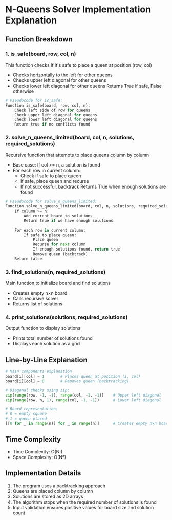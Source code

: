 
# N-Queens Solver Implementation Explanation

## Function Breakdown

### 1. is_safe(board, row, col, n)
This function checks if it's safe to place a queen at position (row, col)
- Checks horizontally to the left for other queens
- Checks upper left diagonal for other queens
- Checks lower left diagonal for other queens
Returns True if safe, False otherwise

```python
# Pseudocode for is_safe:
Function is_safe(board, row, col, n):
    Check left side of row for queens
    Check upper left diagonal for queens
    Check lower left diagonal for queens
    Return true if no conflicts found
```

### 2. solve_n_queens_limited(board, col, n, solutions, required_solutions)
Recursive function that attempts to place queens column by column
- Base case: If col >= n, a solution is found
- For each row in current column:
  - Check if safe to place queen
  - If safe, place queen and recurse
  - If not successful, backtrack
Returns True when enough solutions are found

```python
# Pseudocode for solve_n_queens_limited:
Function solve_n_queens_limited(board, col, n, solutions, required_solutions):
    If column >= n:
        Add current board to solutions
        Return true if we have enough solutions
    
    For each row in current column:
        If safe to place queen:
            Place queen
            Recurse for next column
            If enough solutions found, return true
            Remove queen (backtrack)
    Return false
```

### 3. find_solutions(n, required_solutions)
Main function to initialize board and find solutions
- Creates empty n×n board
- Calls recursive solver
- Returns list of solutions

### 4. print_solutions(solutions, required_solutions)
Output function to display solutions
- Prints total number of solutions found
- Displays each solution as a grid

## Line-by-Line Explanation

```python
# Main components explanation
board[i][col] = 1       # Places queen at position (i, col)
board[i][col] = 0       # Removes queen (backtracking)

# Diagonal checks using zip:
zip(range(row, -1, -1), range(col, -1, -1))    # Upper left diagonal
zip(range(row, n, 1), range(col, -1, -1))      # Lower left diagonal

# Board representation:
# 0 = empty square
# 1 = queen placed
[[0 for _ in range(n)] for _ in range(n)]      # Creates empty n×n board
```

## Time Complexity
- Time Complexity: O(N!)
- Space Complexity: O(N²)

## Implementation Details
1. The program uses a backtracking approach
2. Queens are placed column by column
3. Solutions are stored as 2D arrays
4. The algorithm stops when the required number of solutions is found
5. Input validation ensures positive values for board size and solution count
